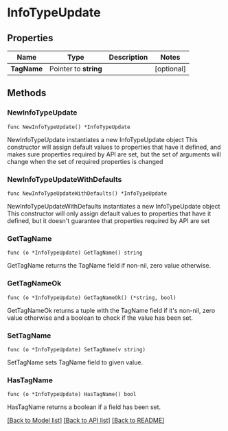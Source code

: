 # InfoTypeUpdate

## Properties

Name | Type | Description | Notes
------------ | ------------- | ------------- | -------------
**TagName** | Pointer to **string** |  | [optional] 

## Methods

### NewInfoTypeUpdate

`func NewInfoTypeUpdate() *InfoTypeUpdate`

NewInfoTypeUpdate instantiates a new InfoTypeUpdate object
This constructor will assign default values to properties that have it defined,
and makes sure properties required by API are set, but the set of arguments
will change when the set of required properties is changed

### NewInfoTypeUpdateWithDefaults

`func NewInfoTypeUpdateWithDefaults() *InfoTypeUpdate`

NewInfoTypeUpdateWithDefaults instantiates a new InfoTypeUpdate object
This constructor will only assign default values to properties that have it defined,
but it doesn't guarantee that properties required by API are set

### GetTagName

`func (o *InfoTypeUpdate) GetTagName() string`

GetTagName returns the TagName field if non-nil, zero value otherwise.

### GetTagNameOk

`func (o *InfoTypeUpdate) GetTagNameOk() (*string, bool)`

GetTagNameOk returns a tuple with the TagName field if it's non-nil, zero value otherwise
and a boolean to check if the value has been set.

### SetTagName

`func (o *InfoTypeUpdate) SetTagName(v string)`

SetTagName sets TagName field to given value.

### HasTagName

`func (o *InfoTypeUpdate) HasTagName() bool`

HasTagName returns a boolean if a field has been set.


[[Back to Model list]](../README.md#documentation-for-models) [[Back to API list]](../README.md#documentation-for-api-endpoints) [[Back to README]](../README.md)


